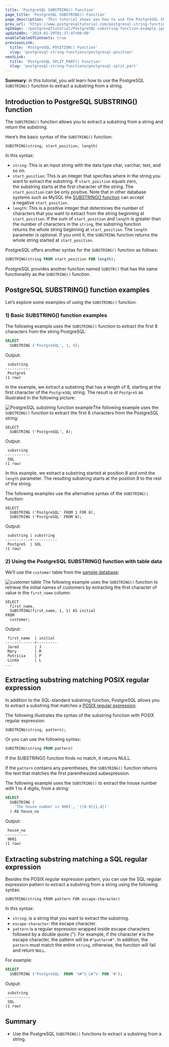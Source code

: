 ```yaml
---
title: 'PostgreSQL SUBSTRING() Function'
page_title: 'PostgreSQL SUBSTRING() Function'
page_description: 'This tutorial shows you how to use the PostgreSQL SUBSTRING() function to extract A substring from a string.'
prev_url: 'https://www.postgresqltutorial.com/postgresql-string-functions/postgresql-substring/'
ogImage: '/postgresqltutorial/PostgreSQL-substring-function-example.jpg'
updatedOn: '2024-01-29T01:37:47+00:00'
enableTableOfContents: true
previousLink:
  title: 'PostgreSQL POSITION() Function'
  slug: 'postgresql-string-functions/postgresql-position'
nextLink:
  title: 'PostgreSQL SPLIT_PART() Function'
  slug: 'postgresql-string-functions/postgresql-split_part'
---
```


**Summary**: in this tutorial, you will learn how to use the PostgreSQL `SUBSTRING()` function to extract a substring from a string.

## Introduction to PostgreSQL SUBSTRING() function

The `SUBSTRING()` function allows you to extract a substring from a string and return the substring.

Here’s the basic syntax of the `SUBSTRING()` function:

```sqlsql
SUBSTRING(string, start_position, length)
```

In this syntax:

- `string`: This is an input string with the data type char, varchar, text, and so on.
- `start_position`: This is an integer that specifies where in the string you want to extract the substring. If `start_position` equals zero, the substring starts at the first character of the string. The `start_position` can be only positive. Note that in other database systems such as MySQL the [SUBSTRING() function](https://www.mysqltutorial.org/mysql-string-functions/mysql-substring/) can accept a negative `start_position`.
- `length`: This is a positive integer that determines the number of characters that you want to extract from the string beginning at `start_position`. If the sum of `start_position` and `length` is greater than the number of characters in the `string`, the substring function returns the whole string beginning at `start_position`. The `length` parameter is optional. If you omit it, the `SUBSTRING` function returns the whole string started at `start_position`.

PostgreSQL offers another syntax for the `SUBSTRING()` function as follows:

```sql
SUBSTRING(string FROM start_position FOR length);
```

PostgreSQL provides another function named `SUBSTR()` that has the same functionality as the `SUBSTRING()` function.

## PostgreSQL SUBSTRING() function examples

Let’s explore some examples of using the `SUBSTRING()` function.

### 1\) Basic SUBSTRING() function examples

The following example uses the `SUBSTRING()` function to extract the first 8 characters from the string PostgreSQL:

```sql
SELECT
  SUBSTRING ('PostgreSQL', 1, 8);
```

Output:

```
 substring
-----------
 PostgreS
(1 row)
```

In the example, we extract a substring that has a length of 8, starting at the first character of the `PostgreSQL` string. The result is et `PostgreS` as illustrated in the following picture:

![PostgreSQL substring function example](/postgresqltutorial/PostgreSQL-substring-function-example.jpg)The following example uses the `SUBSTRING()` function to extract the first 8 characters from the PostgreSQL string:

```
SELECT
  SUBSTRING ('PostgreSQL', 8);
```

Output:

```text
 substring
-----------
 SQL
(1 row)

```

In this example, we extract a substring started at position 8 and omit the `length` parameter. The resulting substring starts at the position 8 to the rest of the string.

The following examples use the alternative syntax of the `SUBSTRING()` function:

```
SELECT
  SUBSTRING ('PostgreSQL' FROM 1 FOR 8),
  SUBSTRING ('PostgreSQL' FROM 8);
```

Output:

```text
 substring | substring
-----------+-----------
 PostgreS  | SQL
(1 row)
```

### 2\) Using the PostgreSQL SUBSTRING() function with table data

We’ll use the `customer` table from the [sample database](../postgresql-getting-started/postgresql-sample-database):

![customer table](/postgresqltutorial/customer.png)
The following example uses the `SUBSTRING()` function to retrieve the initial names of customers by extracting the first character of value in the `first_name` column:

```
SELECT
  first_name,
  SUBSTRING(first_name, 1, 1) AS initial
FROM
  customer;
```

Output:

```text
 first_name  | initial
-------------+---------
 Jared       | J
 Mary        | M
 Patricia    | P
 Linda       | L
...
```

## Extracting substring matching POSIX regular expression

In addition to the SQL\-standard substring function, PostgreSQL allows you to extract a substring that matches a [POSIX regular expression](https://en.wikipedia.org/wiki/Regular_expression#POSIX_basic_and_extended).

The following illustrates the syntax of the substring function with POSIX regular expression:

```
SUBSTRING(string, pattern);
```

Or you can use the following syntax:

```sql
SUBSTRING(string FROM pattern)
```

If the SUBSTRING() function finds no match, it returns NULL.

If the `pattern` contains any parentheses, the `SUBSTRING()` function returns the text that matches the first parenthesized subexpression.

The following example uses the `SUBSTRING()` to extract the house number with 1 to 4 digits, from a string:

```sql
SELECT
  SUBSTRING (
    'The house number is 9001', '([0-9]{1,4})'
  ) AS house_no
```

Output:

```text
 house_no
----------
 9001
(1 row)
```

## Extracting substring matching a SQL regular expression

Besides the POSIX regular expression pattern, you can use the SQL regular expression pattern to extract a substring from a string using the following syntax:

```
SUBSTRING(string FROM pattern FOR escape-character)
```

In this syntax:

- `string`: is a string that you want to extract the substring.
- `escape-character`: the escape character.
- `pattern` is a regular expression wrapped inside escape characters followed by a double quote ("). For example, if the character `#` is the escape character, the pattern will be `#"pattern#"`. In addition, the `pattern` must match the entire `string`, otherwise, the function will fail and return `NULL`.

For example:

```sql
SELECT
  SUBSTRING ('PostgreSQL' FROM '%#"S_L#"%' FOR '#');
```

Output:

```
 substring
-----------
 SQL
(1 row)
```

## Summary

- Use the PostgreSQL `SUBSTRING()` functions to extract a substring from a string.
